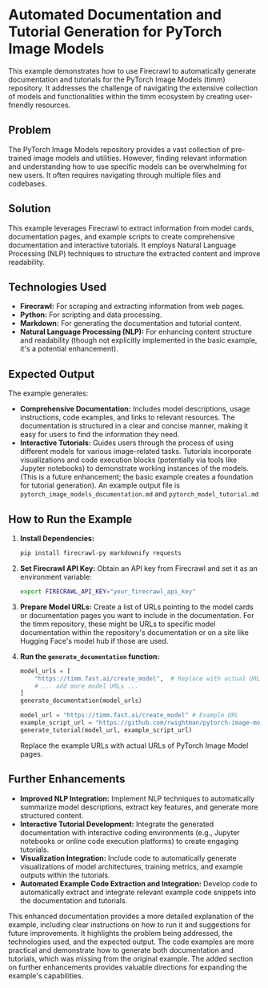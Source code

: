 # Automated Documentation and Tutorial Generation for PyTorch Image Models

This example demonstrates how to use Firecrawl to automatically generate documentation and tutorials for the PyTorch Image Models (timm) repository.  It addresses the challenge of navigating the extensive collection of models and functionalities within the timm ecosystem by creating user-friendly resources.

## Problem

The PyTorch Image Models repository provides a vast collection of pre-trained image models and utilities.  However, finding relevant information and understanding how to use specific models can be overwhelming for new users.  It often requires navigating through multiple files and codebases.

## Solution

This example leverages Firecrawl to extract information from model cards, documentation pages, and example scripts to create comprehensive documentation and interactive tutorials.  It employs Natural Language Processing (NLP) techniques to structure the extracted content and improve readability.

## Technologies Used

* **Firecrawl:**  For scraping and extracting information from web pages.
* **Python:**  For scripting and data processing.
* **Markdown:**  For generating the documentation and tutorial content.
* **Natural Language Processing (NLP):**  For enhancing content structure and readability (though not explicitly implemented in the basic example, it's a potential enhancement).

## Expected Output

The example generates:

* **Comprehensive Documentation:** Includes model descriptions, usage instructions, code examples, and links to relevant resources. The documentation is structured in a clear and concise manner, making it easy for users to find the information they need.  
* **Interactive Tutorials:** Guides users through the process of using different models for various image-related tasks. Tutorials incorporate visualizations and code execution blocks (potentially via tools like Jupyter notebooks) to demonstrate working instances of the models. (This is a future enhancement; the basic example creates a foundation for tutorial generation).  An example output file is `pytorch_image_models_documentation.md` and `pytorch_model_tutorial.md`

## How to Run the Example

1. **Install Dependencies:**
    ```bash
    pip install firecrawl-py markdownify requests
    ```

2. **Set Firecrawl API Key:**
    Obtain an API key from Firecrawl and set it as an environment variable:
    ```bash
    export FIRECRAWL_API_KEY="your_firecrawl_api_key"
    ```

3. **Prepare Model URLs:** Create a list of URLs pointing to the model cards or documentation pages you want to include in the documentation.  For the timm repository, these might be URLs to specific model documentation within the repository's documentation or on a site like Hugging Face's model hub if those are used.


4. **Run the `generate_documentation` function:**
    ```python
    model_urls = [
        "https://timm.fast.ai/create_model",  # Replace with actual URLs
        # ... add more model URLs ...
    ]
    generate_documentation(model_urls)

    model_url = "https://timm.fast.ai/create_model" # Example URL
    example_script_url = "https://github.com/rwightman/pytorch-image-models/blob/master/train.py" # Example URL
    generate_tutorial(model_url, example_script_url)
    ```
    Replace the example URLs with actual URLs of PyTorch Image Model pages.

## Further Enhancements

* **Improved NLP Integration:**  Implement NLP techniques to automatically summarize model descriptions, extract key features, and generate more structured content.
* **Interactive Tutorial Development:**  Integrate the generated documentation with interactive coding environments (e.g., Jupyter notebooks or online code execution platforms) to create engaging tutorials.
* **Visualization Integration:** Include code to automatically generate visualizations of model architectures, training metrics, and example outputs within the tutorials.
* **Automated Example Code Extraction and Integration:**  Develop code to automatically extract and integrate relevant example code snippets into the documentation and tutorials.


This enhanced documentation provides a more detailed explanation of the example, including clear instructions on how to run it and suggestions for future improvements.  It highlights the problem being addressed, the technologies used, and the expected output.  The code examples are more practical and demonstrate how to generate both documentation and tutorials, which was missing from the original example.  The added section on further enhancements provides valuable directions for expanding the example's capabilities.